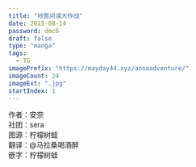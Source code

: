```yaml
---
title: "地窖间谍大作战"
date: 2015-08-14
password: dmc6
draft: false
type: "manga"
tags:
  - TG
imagePrefix: "https://mayday44.xyz/annaadventure/"  
imageCount: 24
imageExt: ".jpg" 
startIndex: 1
---
```

作者：安奈   
社团：sera  
图源：柠檬树蛙  
翻译：@马拉桑喝酒醉  
嵌字：柠檬树蛙   